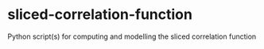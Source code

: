 # sliced-correlation-function
Python script(s) for computing and modelling the sliced correlation function
